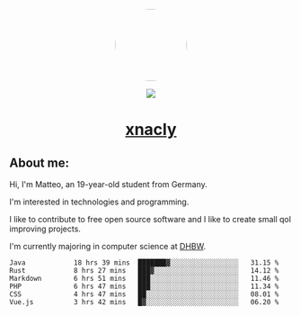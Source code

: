<p align="center">
  <img style="border-radius: 100px" width="128" height="128" src="https://avatars.githubusercontent.com/u/47723417?v=4"/>
</p>
<p align="center">
  <img src="https://komarev.com/ghpvc/?username=xnacly&&style=flat-square"/>
</p>

<h1 align="center"><a href="https://xnacly.me/"> xnacly</a> </h1>

<h2> About me:</h2>

<p>Hi, I'm Matteo, an 19-year-old student from Germany. </p>
<p>I'm interested in technologies and programming.</p>
<p>I like to contribute to free open source software and I like to create small qol improving projects.</p>
<p>I'm currently majoring in computer science at <a href="https://www.dhbw.de/startseite">DHBW</a>.</p>

<!--START_SECTION:waka-->

```text
Java            18 hrs 39 mins  ███████▓░░░░░░░░░░░░░░░░░   31.15 %
Rust            8 hrs 27 mins   ███▓░░░░░░░░░░░░░░░░░░░░░   14.12 %
Markdown        6 hrs 51 mins   ███░░░░░░░░░░░░░░░░░░░░░░   11.46 %
PHP             6 hrs 47 mins   ███░░░░░░░░░░░░░░░░░░░░░░   11.34 %
CSS             4 hrs 47 mins   ██░░░░░░░░░░░░░░░░░░░░░░░   08.01 %
Vue.js          3 hrs 42 mins   █▓░░░░░░░░░░░░░░░░░░░░░░░   06.20 %
```

<!--END_SECTION:waka-->
